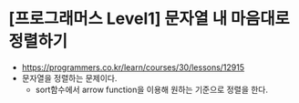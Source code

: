 # [프로그래머스 Level1] 문자열 내 마음대로 정렬하기
- https://programmers.co.kr/learn/courses/30/lessons/12915
- 문자열을 정렬하는 문제이다.
  - sort함수에서 arrow function을 이용해 원하는 기준으로 정렬을 한다.